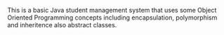 This is a basic Java student management system that uses some Object Oriented Programming concepts including encapsulation, polymorphism and inheritence also abstract classes.
